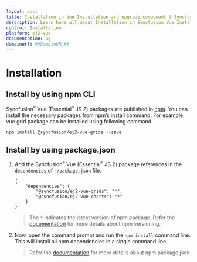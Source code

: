 ```yaml
---
layout: post
title: Installation in Vue Installation and upgrade component | Syncfusion
description: Learn here all about Installation in Syncfusion Vue Installation and upgrade component of Syncfusion Essential JS 2 and more.
control: Installation 
platform: ej2-vue
documentation: ug
domainurl: ##DomainURL##
---
```


<!-- markdownlint-disable MD024 -->

# Installation

## Install by using npm CLI

Syncfusion<sup style="font-size:70%">&reg;</sup> Vue (Essential<sup style="font-size:70%">&reg;</sup> JS 2) packages are published in [npm](https://www.npmjs.com/search?q=scope:syncfusion). You can install the necessary packages from npm’s install command. For example, vue grid package can be installed using following command.

```
npm install @syncfusion/ej2-vue-grids --save
```

## Install by using package.json

1. Add the Syncfusion<sup style="font-size:70%">&reg;</sup> Vue (Essential<sup style="font-size:70%">&reg;</sup> JS 2) package references in the `dependencies` of `~/package.json` file.

    ```
    {
        "dependencies": {
            "@syncfusion/ej2-vue-grids": "*",
            "@syncfusion/ej2-vue-charts": "*"
        }
    }
    ```
    > The `*` indicates the latest version of npm package. Refer the [documentation](https://docs.npmjs.com/files/package.json) for more details about npm versioning.

2. Now, open the command prompt and run the `npm install` command line. This will install all npm dependencies in a single command line.

    > Refer the [documentation](https://docs.npmjs.com/files/package.json) for more details about npm package.json